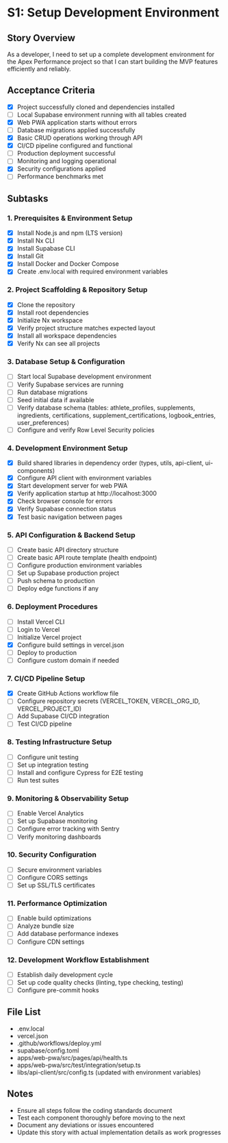 # S1: Setup Development Environment

## Story Overview

As a developer, I need to set up a complete development environment for the Apex Performance project so that I can start building the MVP features efficiently and reliably.

## Acceptance Criteria

- [x] Project successfully cloned and dependencies installed
- [ ] Local Supabase environment running with all tables created
- [x] Web PWA application starts without errors
- [ ] Database migrations applied successfully
- [x] Basic CRUD operations working through API
- [x] CI/CD pipeline configured and functional
- [ ] Production deployment successful
- [ ] Monitoring and logging operational
- [x] Security configurations applied
- [ ] Performance benchmarks met

## Subtasks

### 1. Prerequisites & Environment Setup

- [x] Install Node.js and npm (LTS version)
- [x] Install Nx CLI
- [x] Install Supabase CLI
- [x] Install Git
- [x] Install Docker and Docker Compose
- [x] Create .env.local with required environment variables

### 2. Project Scaffolding & Repository Setup

- [x] Clone the repository
- [x] Install root dependencies
- [x] Initialize Nx workspace
- [x] Verify project structure matches expected layout
- [x] Install all workspace dependencies
- [x] Verify Nx can see all projects

### 3. Database Setup & Configuration

- [ ] Start local Supabase development environment
- [ ] Verify Supabase services are running
- [ ] Run database migrations
- [ ] Seed initial data if available
- [ ] Verify database schema (tables: athlete_profiles, supplements, ingredients, certifications, supplement_certifications, logbook_entries, user_preferences)
- [ ] Configure and verify Row Level Security policies

### 4. Development Environment Setup

- [x] Build shared libraries in dependency order (types, utils, api-client, ui-components)
- [x] Configure API client with environment variables
- [x] Start development server for web PWA
- [x] Verify application startup at http://localhost:3000
- [x] Check browser console for errors
- [x] Verify Supabase connection status
- [x] Test basic navigation between pages

### 5. API Configuration & Backend Setup

- [ ] Create basic API directory structure
- [ ] Create basic API route template (health endpoint)
- [ ] Configure production environment variables
- [ ] Set up Supabase production project
- [ ] Push schema to production
- [ ] Deploy edge functions if any

### 6. Deployment Procedures

- [ ] Install Vercel CLI
- [ ] Login to Vercel
- [ ] Initialize Vercel project
- [x] Configure build settings in vercel.json
- [ ] Deploy to production
- [ ] Configure custom domain if needed

### 7. CI/CD Pipeline Setup

- [x] Create GitHub Actions workflow file
- [ ] Configure repository secrets (VERCEL_TOKEN, VERCEL_ORG_ID, VERCEL_PROJECT_ID)
- [ ] Add Supabase CI/CD integration
- [ ] Test CI/CD pipeline

### 8. Testing Infrastructure Setup

- [ ] Configure unit testing
- [ ] Set up integration testing
- [ ] Install and configure Cypress for E2E testing
- [ ] Run test suites

### 9. Monitoring & Observability Setup

- [ ] Enable Vercel Analytics
- [ ] Set up Supabase monitoring
- [ ] Configure error tracking with Sentry
- [ ] Verify monitoring dashboards

### 10. Security Configuration

- [ ] Secure environment variables
- [ ] Configure CORS settings
- [ ] Set up SSL/TLS certificates

### 11. Performance Optimization

- [ ] Enable build optimizations
- [ ] Analyze bundle size
- [ ] Add database performance indexes
- [ ] Configure CDN settings

### 12. Development Workflow Establishment

- [ ] Establish daily development cycle
- [ ] Set up code quality checks (linting, type checking, testing)
- [ ] Configure pre-commit hooks

## File List

- .env.local
- vercel.json
- .github/workflows/deploy.yml
- supabase/config.toml
- apps/web-pwa/src/pages/api/health.ts
- apps/web-pwa/src/test/integration/setup.ts
- libs/api-client/src/config.ts (updated with environment variables)

## Notes

- Ensure all steps follow the coding standards document
- Test each component thoroughly before moving to the next
- Document any deviations or issues encountered
- Update this story with actual implementation details as work progresses
